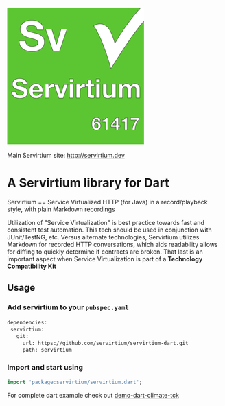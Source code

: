 ![](Servirtium-Square.png?raw=true)

Main Servirtium site: http://servirtium.dev

# A Servirtium library for Dart 

Servirtium == Service Virtualized HTTP (for Java) in a record/playback style, with plain 
Markdown recordings

Utilization of "Service Virtualization" is best practice towards fast and 
consistent test automation. This tech should be used in conjunction with 
JUnit/TestNG, etc.  Versus alternate technologies, Servirtium utilizes Markdown
for recorded HTTP conversations, which aids readability allows for diffing 
to quickly determine if contracts are broken. That last is an important aspect
when Service Virtualization is part of a **Technology Compatibility Kit**

## Usage

### Add servirtium to your `pubspec.yaml`
```
dependencies:
 servirtium:
   git:
     url: https://github.com/servirtium/servirtium-dart.git
     path: servirtium
```

### Import and start using
```dart
import 'package:servirtium/servirtium.dart';
```

For complete dart example check out [demo-dart-climate-tck](https://github.com/servirtium/demo-dart-climate-tck)
